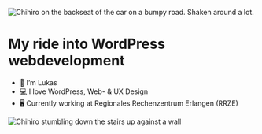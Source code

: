 ![Chihiro on the backseat of the car on a bumpy road. Shaken around a lot.](https://media4.giphy.com/media/Dc4TGF0n3mVVK/giphy.gif?cid=790b76112bf8ddb06bc808a8cb3b22222ddbcda78d715a7e&rid=giphy.gif&ct=g)
# My ride into WordPress webdevelopment

- 👋 I’m Lukas
- 💻 I love WordPress, Web- & UX Design
- 🖥 Currently working at Regionales Rechenzentrum Erlangen (RRZE)

![Chihiro stumbling down the stairs up against a wall](https://media0.giphy.com/media/sNr7PwHsOjyE0/giphy.gif?cid=ecf05e47eeqhryw4v16hdet3cimnwd8oa6x06fnsjh439paw&rid=giphy.gif&ct=g)
<!---
lukasniebler/lukasniebler is a ✨ special ✨ repository because its `README.md` (this file) appears on your GitHub profile.
You can click the Preview link to take a look at your changes.
--->
